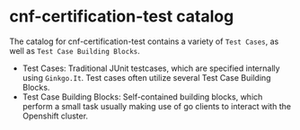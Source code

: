 # cnf-certification-test catalog

The catalog for cnf-certification-test contains a variety of `Test Cases`, as well as `Test Case Building Blocks`.
* Test Cases:  Traditional JUnit testcases, which are specified internally using `Ginkgo.It`.  Test cases often utilize several Test Case Building Blocks.
* Test Case Building Blocks:  Self-contained building blocks, which perform a small task usually making use of go clients to interact with the Openshift cluster.
